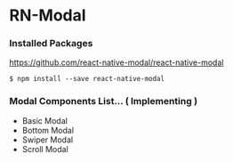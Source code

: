 # RN-Modal

### Installed Packages

https://github.com/react-native-modal/react-native-modal

```
$ npm install --save react-native-modal
```

### Modal Components List... ( Implementing )
- Basic Modal
- Bottom Modal
- Swiper Modal
- Scroll Modal
